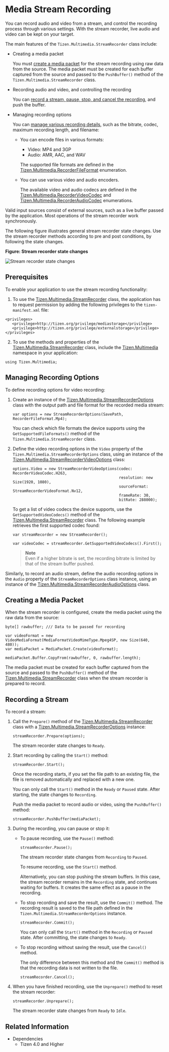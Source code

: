 # Media Stream Recording


You can record audio and video from a stream, and control the recording process through various settings. With the stream recorder, live audio and video can be kept on your target.

The main features of the `Tizen.Multimedia.StreamRecorder` class include:

-   Creating a media packet

    You must [create a media packet](#packet) for the stream recording using raw data from the source. The media packet must be created for each buffer captured from the source and passed to the `PushBuffer()` method of the `Tizen.Multimedia.StreamRecorder` class.

-   Recording audio and video, and controlling the recording

    You can [record a stream, pause, stop, and cancel the recording](#record_stream), and push the buffer.

-   Managing recording options

    You can [manage various recording details](#manage), such as the bitrate, codec, maximum recording length, and filename:

    -   You can encode files in various formats:

        -   Video: MP4 and 3GP
        -   Audio: AMR, AAC, and WAV

        The supported file formats are defined in the [Tizen.Multimedia.RecorderFileFormat](https://samsung.github.io/TizenFX/latest/api/Tizen.Multimedia.RecorderFileFormat.html) enumeration.

    -   You can use various video and audio encoders.

        The available video and audio codecs are defined in the [Tizen.Multimedia.RecorderVideoCodec](https://samsung.github.io/TizenFX/latest/api/Tizen.Multimedia.RecorderVideoCodec.html) and [Tizen.Multimedia.RecorderAudioCodec](https://samsung.github.io/TizenFX/latest/api/Tizen.Multimedia.RecorderAudioCodec.html) enumerations.

Valid input sources consist of external sources, such as a live buffer passed by the application. Most operations of the stream recorder work synchronously.

The following figure illustrates general stream recorder state changes. Use the stream recorder methods according to pre and post conditions, by following the state changes.

**Figure: Stream recorder state changes**

![Stream recorder state changes](./media/streamrecorder_states_cs.png)

## Prerequisites

To enable your application to use the stream recording functionality:

1. To use the [Tizen.Multimedia.StreamRecorder](https://samsung.github.io/TizenFX/latest/api/Tizen.Multimedia.StreamRecorder.html) class, the application has to request permission by adding the following privileges to the `tizen-manifest.xml` file:

```
<privileges>
   <privilege>http://tizen.org/privilege/mediastorage</privilege>
   <privilege>http://tizen.org/privilege/externalstorage</privilege>
</privileges>
```

2. To use the methods and properties of the [Tizen.Multimedia.StreamRecorder](https://samsung.github.io/TizenFX/latest/api/Tizen.Multimedia.StreamRecorder.html) class, include the [Tizen.Multimedia](https://samsung.github.io/TizenFX/latest/api/Tizen.Multimedia.html) namespace in your application:

```
using Tizen.Multimedia;
```

<a name="manage"></a>
## Managing Recording Options

To define recording options for video recording:
1.  Create an instance of the [Tizen.Multimedia.StreamRecorderOptions](https://samsung.github.io/TizenFX/latest/api/Tizen.Multimedia.StreamRecorderOptions.html) class with the output path and file format for the recorded media stream:

    ```
    var options = new StreamRecorderOptions(SavePath, RecorderFileFormat.Mp4);
    ```

    You can check which file formats the device supports using the `GetSupportedFileFormats()` method of the `Tizen.Multimedia.StreamRecorder` class.

2.  Define the video recording options in the `Video` property of the `Tizen.Multimedia.StreamRecorderOptions` class, using an instance of the [Tizen.Multimedia.StreamRecorderVideoOptions](https://samsung.github.io/TizenFX/latest/api/Tizen.Multimedia.StreamRecorderVideoOptions.html) class:

    ```
    options.Video = new StreamRecorderVideoOptions(codec: RecorderVideoCodec.H263,
                                                   resolution: new Size(1920, 1080),
                                                   sourceFormat: StreamRecorderVideoFormat.Nv12,
                                                   frameRate: 30,
                                                   bitRate: 288000);
    ```

    To get a list of video codecs the device supports, use the `GetSupportedVideoCodecs()` method of the [Tizen.Multimedia.StreamRecorder](https://samsung.github.io/TizenFX/latest/api/Tizen.Multimedia.StreamRecorder.html) class. The following example retrieves the first supported codec found:

    ```
    var streamRecorder = new StreamRecorder();

    var videoCodec = streamRecorder.GetSupportedVideoCodecs().First();
    ```

     > **Note**   
	 > Even if a higher bitrate is set, the recording bitrate is limited by that of the stream buffer pushed.


Similarly, to record an audio stream, define the audio recording options in the `Audio` property of the `StreamRecorderOptions` class instance, using an instance of the [Tizen.Multimedia.StreamRecorderAudioOptions](https://samsung.github.io/TizenFX/latest/api/Tizen.Multimedia.StreamRecorderAudioOptions.html) class.

<a name="packet"></a>
## Creating a Media Packet

When the stream recorder is configured, create the media packet using the raw data from the source:

```
byte[] rawbuffer; /// Data to be passed for recording

var videoFormat = new VideoMediaFormat(MediaFormatVideoMimeType.Mpeg4SP, new Size(640, 480));
var mediaPacket = MediaPacket.Create(videoFormat);

mediaPacket.Buffer.CopyFrom(rawbuffer, 0, rawbuffer.length);
```

The media packet must be created for each buffer captured from the source and passed to the `PushBuffer()` method of the [Tizen.Multimedia.StreamRecorder](https://samsung.github.io/TizenFX/latest/api/Tizen.Multimedia.StreamRecorder.html) class when the stream recorder is prepared to record.

<a name="record_stream"></a>
## Recording a Stream

To record a stream:

1.  Call the `Prepare()` method of the [Tizen.Multimedia.StreamRecorder](https://samsung.github.io/TizenFX/latest/api/Tizen.Multimedia.StreamRecorder.html) class with a [Tizen.Multimedia.StreamRecorderOptions](https://samsung.github.io/TizenFX/latest/api/Tizen.Multimedia.StreamRecorderOptions.html) instance:

    ```
    streamRecorder.Prepare(options);
    ```

    The stream recorder state changes to `Ready`.

2.  Start recording by calling the `Start()` method:

    ```
    streamRecorder.Start();
    ```

    Once the recording starts, if you set the file path to an existing file, the file is removed automatically and replaced with a new one.

    You can only call the `Start()` method in the `Ready` or `Paused` state. After starting, the state changes to `Recording`.

    Push the media packet to record audio or video, using the `PushBuffer()` method:

    ```
    streamRecorder.PushBuffer(mediaPacket);
    ```

3.  During the recording, you can pause or stop it:
    -   To pause recording, use the `Pause()` method:

        ```
        streamRecorder.Pause();
        ```

        The stream recorder state changes from `Recording` to `Paused`.

        To resume recording, use the `Start()` method.

        Alternatively, you can stop pushing the stream buffers. In this case, the stream recorder remains in the `Recording` state, and continues waiting for buffers. It creates the same effect as a pause in the recording.

    -   To stop recording and save the result, use the `Commit()` method. The recording result is saved to the file path defined in the `Tizen.Multimedia.StreamRecorderOptions` instance.

        ```
        streamRecorder.Commit();
        ```

        You can only call the `Start()` method in the `Recording` or `Paused` state. After committing, the state changes to `Ready`.

    -   To stop recording without saving the result, use the `Cancel()` method.

        The only difference between this method and the `Commit()` method is that the recording data is not written to the file.

        ```
        streamRecorder.Cancel();
        ```

4.  When you have finished recording, use the `Unprepare()` method to reset the stream recorder:

    ```
    streamRecorder.Unprepare();
    ```

    The stream recorder state changes from `Ready` to `Idle`.



## Related Information
* Dependencies
  -   Tizen 4.0 and Higher
